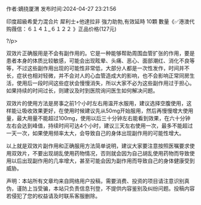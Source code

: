 <p>作者:嫡挠厦渭 发布时间:2024-04-27 23:21:56</p>
<p>印度超級希愛力混合片 犀利士+他達拉非 強力助勃,有效延時 10顆 數量《✅港澳代购薇信：６１４１_６１２２ 》正品价格(127元) </p>
									<p>   ?/p><p></p><p>双效片正确服用是不会有副作用的。它是一种能够帮助周围血管扩张的作用，要是患者本身的体质比较敏感，可能会出现眩晕、头痛、恶心、面部潮红、消化不良等等，不过这些副作用出现的可能性非常低，大部分人都是一次性发作，时间并不长，症状也相对轻微，并不会对人的心血管造成大的影响，也不会影响正常同房生活，使用后一段时间这些症状会慢慢消失，所以大家不必为这些副作用过于担心。如果持续的时间过长，则建议及时到医院询问医生如何解决问题。</p><p></p><p>双效片的使用方法是房事之前1个小时左右用温开水服用，建议选择空腹使用，这样能让吸收效果更好，在使用时候建议先从50mg开始服用，然后再慢慢增大使用量，最大用量不能超过100mg，使用以后三十分钟左右能看到效果，在六十分钟左右会达到峰值，持续时间可达4个小时，建议三天左右使用一次，最多不能超过一天一次，如果使用频率太大，会导致自己的身体出现副作用的可能性增大。</p><p>以上就是双效片副作用和正确服用方法简单说明，建议大家要注意按照医嘱要求使用双效片，不要出现胡乱使用药物情况，否则就会因为自己胡乱使用药物而导致使用以后出现副作用的几率增大，甚至可能会因为副作用而导致自己的身体健康受到威胁。</p>				声明：本站所有文章均来自网络用户投稿，需要消费、投资的项目请注意识别真伪，谨防上当受骗，本站只负责信息刊登，不提供内容鉴别及纠纷问题。投稿内容若侵犯了您的权益请及时联系客服删除。				
